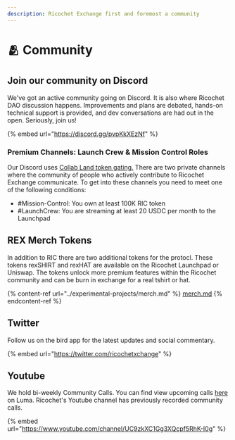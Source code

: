 ```yaml
---
description: Ricochet Exchange first and foremost a community
---
```


# 🫂 Community

## Join our community on Discord

We've got an active community going on Discord. It is also where Ricochet DAO discussion happens. Improvements and plans are debated, hands-on technical support is provided, and dev conversations are had out in the open. Seriously, join us!

{% embed url="https://discord.gg/pvpKkXEzNf" %}

### Premium Channels: Launch Crew & Mission Control Roles

Our Discord uses [Collab Land token gating.](https://collab.land/) There are two private channels where the community of people who actively contribute to Ricochet Exchange communicate. To get into these channels you need to meet one of the following conditions:

* \#Mission-Control: You own at least 100K RIC token
* \#LaunchCrew: You are streaming at least 20 USDC per month to the Launchpad

## REX Merch Tokens

In addition to RIC there are two additional tokens for the protocl. These tokens rexSHIRT and rexHAT are available on the Ricochet Launchpad or Uniswap. The tokens unlock more premium features within the Ricochet community and can be burn in exchange for a real tshirt or hat.

{% content-ref url="../experimental-projects/merch.md" %}
[merch.md](../experimental-projects/merch.md)
{% endcontent-ref %}

## Twitter

Follow us on the bird app for the latest updates and social commentary.

{% embed url="https://twitter.com/ricochetxchange" %}

## Youtube

We hold bi-weekly Community Calls. You can find view upcoming calls [here](https://lu.ma/u/usr-L841v4gxzH6yTDk) on Luma. Ricochet's Youtube channel has previously recorded community calls.

{% embed url="https://www.youtube.com/channel/UC9zkXC1Gg3XQcpf5RhK-I0g" %}





####

